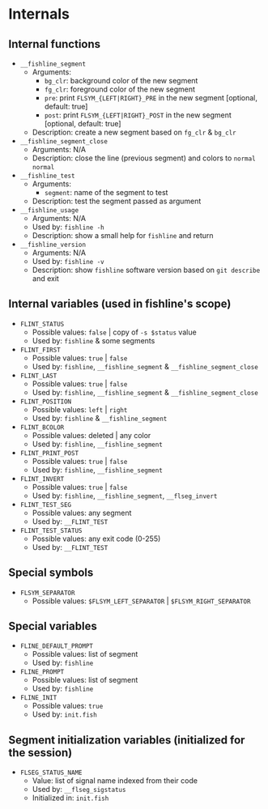 # Internals

## Internal functions

- `__fishline_segment`
  - Arguments:
    - `bg_clr`: background color of the new segment
    - `fg_clr`: foreground color of the new segment
    - `pre`:    print `FLSYM_{LEFT|RIGHT}_PRE` in the new segment  [optional, default: true]
    - `post`:   print `FLSYM_{LEFT|RIGHT}_POST` in the new segment [optional, default: true]
  - Description: create a new segment based on `fg_clr` & `bg_clr`
- `__fishline_segment_close`
  - Arguments: N/A
  - Description: close the line (previous segment) and colors to `normal` `normal`
- `__fishline_test`
  - Arguments:
    - `segment`: name of the segment to test
  - Description: test the segment passed as argument
- `__fishline_usage`
  - Arguments: N/A
  - Used by: `fishline -h`
  - Description: show a small help for `fishline` and return
- `__fishline_version`
  - Arguments: N/A
  - Used by: `fishline -v`
  - Description: show `fishline` software version based on `git describe` and exit

## Internal variables (used in fishline's scope)

- `FLINT_STATUS`
  - Possible values: `false` | copy of `-s $status` value
  - Used by: `fishline` & some segments
- `FLINT_FIRST`
  - Possible values: `true` | `false`
  - Used by: `fishline`, `__fishline_segment` & `__fishline_segment_close`
- `FLINT_LAST`
  - Possible values: `true` | `false`
  - Used by: `fishline`, `__fishline_segment` & `__fishline_segment_close`
- `FLINT_POSITION`
  - Possible values: `left` | `right`
  - Used by: `fishline` & `__fishline_segment`
- `FLINT_BCOLOR`
  - Possible values: deleted | any color
  - Used by: `fishline`, `__fishline_segment`
- `FLINT_PRINT_POST`
  - Possible values: `true` | `false`
  - Used by: `fishline`, `__fishline_segment`
- `FLINT_INVERT`
  - Possible values: `true` | `false`
  - Used by: `fishline`, `__fishline_segment`, `__flseg_invert`
- `FLINT_TEST_SEG`
  - Possible values: any segment
  - Used by: `__FLINT_TEST`
- `FLINT_TEST_STATUS`
  - Possible values: any exit code (0-255)
  - Used by: `__FLINT_TEST`

## Special symbols

- `FLSYM_SEPARATOR`
  - Possible values: `$FLSYM_LEFT_SEPARATOR` | `$FLSYM_RIGHT_SEPARATOR`

## Special variables

- `FLINE_DEFAULT_PROMPT`
  - Possible values: list of segment
  - Used by: `fishline`
- `FLINE_PROMPT`
  - Possible values: list of segment
  - Used by: `fishline`
- `FLINE_INIT`
  - Possible values: `true`
  - Used by: `init.fish`

## Segment initialization variables (initialized for the session)

- `FLSEG_STATUS_NAME`
  - Value: list of signal name indexed from their code
  - Used by: `__flseg_sigstatus`
  - Initialized in: `init.fish`

